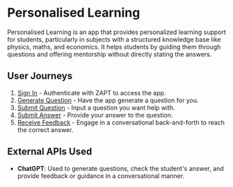 # Personalised Learning

Personalised Learning is an app that provides personalized learning support for students, particularly in subjects with a structured knowledge base like physics, maths, and economics. It helps students by guiding them through questions and offering mentorship without directly stating the answers.

## User Journeys

1. [Sign In](docs/journeys/sign-in.md) - Authenticate with ZAPT to access the app.
2. [Generate Question](docs/journeys/generate-question.md) - Have the app generate a question for you.
3. [Submit Question](docs/journeys/submit-question.md) - Input a question you want help with.
4. [Submit Answer](docs/journeys/submit-answer.md) - Provide your answer to the question.
5. [Receive Feedback](docs/journeys/receive-feedback.md) - Engage in a conversational back-and-forth to reach the correct answer.

## External APIs Used

- **ChatGPT**: Used to generate questions, check the student's answer, and provide feedback or guidance in a conversational manner.